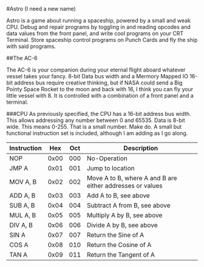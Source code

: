 #Astro (I need a new name)

Astro is a game about running a spaceship, powered by a small and weak CPU. Debug and repair programs by toggling in and reading opcodes and data values from the front panel, and write cool
programs on your CRT Terminal. Store spaceship control programs on Punch Cards and fly the ship with said programs. 

##The AC-6

The AC-6 is your companion during your eternal flight aboard whatever vessel takes your fancy. 8-bit Data bus width and a Mermory Mapped IO 16-bit address bus require creative thinking, but
if NASA could send a Big Pointy Space Rocket to the moon and back with 16, I think you can fly your little vessel with 8. It is controlled with a combination of a front panel and a terminal.

###CPU
As previously specified, the CPU has a 16-bit address bus width. This allows addressing any number between 0 and 65535. Data is 8-bit wide. This means 0-255. That is a small number. Make do.
A small but functional instruction set is included, although I am adding as I go along.

|Instruction|Hex|Oct|Description     |
|-----------|---|---|----------------|
|NOP	     |0x00|000|No-Operation|
|JMP A    |0x01|001|Jump to location| 
|MOV A, B |0x02|002|Move A to B, where A and B are either addresses or values|
|ADD A, B |0x03|003|Add A to B, see above|
|SUB A, B |0x04|004|Subtract A from B, see above|
|MUL A, B |0x05|005|Multiply A by B, see above|
|DIV A, B |0x06|006|Divide A by B, see above|
|SIN A    |0x07|007|Return the Sine of A|
|COS A    |0x08|010|Return the Cosine of A|
|TAN A    |0x09|011|Return the Tangent of A|

